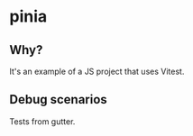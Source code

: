 # pinia

## Why?

It's an example of a JS project that uses Vitest.

## Debug scenarios

Tests from gutter.
